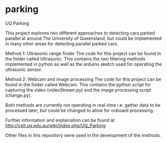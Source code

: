 parking
=======

UQ Parking

This project explores two different approaches to detecting cars parked parallel at around The University of Queensland, but could be implemented in many other areas for detecting parallel parked cars.

Method 1: Ultrasonic range finder
The code for this project can be found in the folder called Ultrasonic. This contains the two filtering methods implemented in python as well as the arduino sketch used for operating the ultrasonic sensor.

Method 2: Webcam and image processing
The code for this project can be found in the folder called Webcam. This contains the python script for capturing the video (videoStream.py) and the image processing script (change.py).


Both methods are currently not operating in real-time i.e. gather data to be processed later, but could be changed to allow for onboard processing.

Further information and explaination can be found at http://ceit.uq.edu.au/wiki/index.php/UQ_Parking


Other files in this repository were used in the development of the methods.